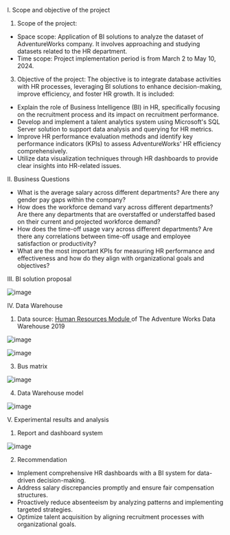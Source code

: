 I. Scope and objective of the project
1. Scope of the project:
- Space scope: Application of BI solutions to analyze the dataset of AdventureWorks company. It involves approaching and studying datasets related to the HR department.
- Time scope: Project implementation period is from March 2 to May 10, 2024.
3. Objective of the project:
The objective is to integrate database activities with HR processes, leveraging BI solutions to enhance decision-making, improve efficiency, and foster HR growth. It is included:
- Explain the role of Business Intelligence (BI) in HR, specifically focusing on the recruitment process and its impact on recruitment performance.
- Develop and implement a talent analytics system using Microsoft's SQL Server solution to support data analysis and querying for HR metrics.
- Improve HR performance evaluation methods and identify key performance indicators (KPIs) to assess AdventureWorks' HR efficiency comprehensively.
- Utilize data visualization techniques through HR dashboards to provide clear insights into HR-related issues.

II. Business Questions
- What is the average salary across different departments? Are there any gender pay gaps within the company?
- How does the workforce demand vary across different departments? Are there any departments that are overstaffed or understaffed based on their current and projected workforce demand?
- How does the time-off usage vary across different departments? Are there any correlations between time-off usage and employee satisfaction or productivity?
- What are the most important KPIs for measuring HR performance and effectiveness and how do they align with organizational goals and objectives?

III.  BI solution proposal

![image](https://github.com/HuynhNgocDung4060390/Business-Intelligence-Solution-for-Hr-Module-of-AdventureWorks/assets/150424521/3d7bfea9-8f04-47e1-9967-8bef7d36ab78)

IV. Data Warehouse
1. Data source:
[Human Resources Module ]([url](https://dataedo.com/samples/html/AdventureWorks/doc/AdventureWorks_2/modules/Human_Resources_9/module.html))of The Adventure Works Data Warehouse 2019

![image](https://github.com/HuynhNgocDung4060390/Business-Intelligence-Solution-for-Hr-Module-of-AdventureWorks/assets/150424521/a0d9dc8a-dd45-4d0b-8c71-0c4137784dd9)

![image](https://github.com/HuynhNgocDung4060390/Business-Intelligence-Solution-for-Hr-Module-of-AdventureWorks/assets/150424521/e55a41d5-4b9d-43b6-a180-d10cdc41c096)

3. Bus matrix

![image](https://github.com/HuynhNgocDung4060390/Business-Intelligence-Solution-for-Hr-Module-of-AdventureWorks/assets/150424521/903e1509-f4a1-4d6b-967d-f323a1f12c10)


4. Data Warehouse model

![image](https://github.com/HuynhNgocDung4060390/Business-Intelligence-Solution-for-Hr-Module-of-AdventureWorks/assets/150424521/041a1a6b-e249-40c9-95ed-fb3ec0d7a4c1)

V. Experimental results and analysis
1. Report and dashboard system

![image](https://github.com/HuynhNgocDung4060390/Business-Intelligence-Solution-for-Hr-Module-of-AdventureWorks/assets/150424521/bc83f83e-bc69-44bd-8634-283b45f2c20f)

2. Recommendation
- Implement comprehensive HR dashboards with a BI system for data-driven decision-making.
- Address salary discrepancies promptly and ensure fair compensation structures.
- Proactively reduce absenteeism by analyzing patterns and implementing targeted strategies.
- Optimize talent acquisition by aligning recruitment processes with organizational goals.
